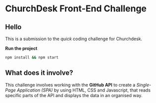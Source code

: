 ChurchDesk Front-End Challenge
===================


Hello
----------

This is a submission to the *quick* coding challenge for Churchdesk.


**Run the project**

```sh
npm install && npm start
```


What does it involve?
-------------------

This challenge involves working with the **GitHub API** to create a *Single-Page Application (SPA)* by using HTML, CSS and Javascript, that reads specific parts of the API and displays the data in an organised way.

